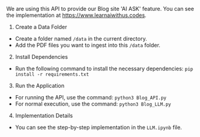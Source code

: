 We are using this API to provide our Blog site 'AI ASK' feature. You can see the implementation at https://www.learnaiwithus.codes.

1. Create a Data Folder

  * Create a folder named `/data` in the current directory.
  * Add the PDF files you want to ingest into this `/data` folder.
    
2. Install Dependencies

  * Run the following command to install the necessary dependencies:
    `pip install -r requirements.txt`

3. Run the Application

  * For running the API, use the command:
    `python3 Blog_API.py`
  * For normal execution, use the command:
    `python3 Blog_LLM.py`

4. Implementation Details

 * You can see the step-by-step implementation in the `LLM.ipynb` file.
